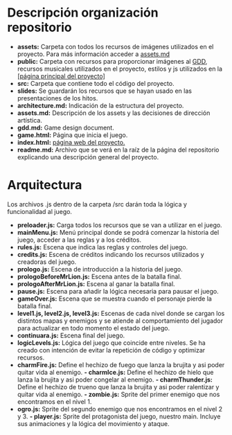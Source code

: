 # Descripción organización repositorio

 - **assets:** Carpeta con todos los recursos de imágenes utilizados en el proyecto. Para más información acceder a [assets.md](https://github.com/merchf/Abrakazam/blob/master/assets.md)
 - **public:** Carpeta con recursos para proporcionar imágenes al [GDD](https://github.com/merchf/Abrakazam/blob/master/GDD.md), recursos musicales utilizados en el proyecto, estilos y js utilizados en la[ \[página principal del proyecto\]](https://merchf.github.io/Abrakazam/)
 - **src:** Carpeta que contiene todo el código del proyecto.
 - **slides:** Se guardarán los recursos que se hayan usado en las presentaciones de los hitos.
 - **architecture.md:** Indicación de la estructura del proyecto.
 - **assets.md:** Descripción de los assets y las decisiones de dirección artística.
 - **gdd.md:** Game design document.
 - **game.html:**  Página que inicia el juego.
 - **index.html:** [página web del proyecto.](https://merchf.github.io/Abrakazam/)
 - **readme.md:** Archivo que se verá en la raíz de la página del repositorio explicando una descripción general del proyecto.

# Arquitectura
Los archivos .js dentro de la carpeta /src darán toda la lógica y funcionalidad al juego.

 - **preloader.js:** Carga todos los recursos que se van a utilizar en el juego.
 - **mainMenu.js:** Menú principal donde se podrá comenzar la historia del juego, acceder a las reglas y a los créditos.
 - **rules.js:** Escena que indica las reglas y controles del juego.
 - **credits.js:** Escena de créditos indicando los recursos utilizados y creadoras del juego.
 - **prologo.js:** Escena de introducción a la historia del juego.
 - **prologoBeforeMrLion.js:** Escena antes de la batalla final.
 - **prologoAfterMrLion.js:** Escena al ganar la batalla final.
 - **pause.js:** Escena para añadir la lógica necesaria para pausar el juego.
 - **gameOver.js:** Escena que se muestra cuando el personaje pierde la batalla final.
 - **level1.js, level2.js, level3.js:** Escenas de cada nivel donde se cargan los distintos mapas y enemigos y se atiende al comportamiento del jugador para actualizar en todo momento el estado del juego.
 - **continuara.js:** Escena final del juego.
 - **logicLevels.js:** Lógica del juego que coincide entre niveles. Se ha creado con intención de evitar la repetición de código y optimizar recursos.
 - **charmFire.js:** Define el hechizo de fuego que lanza la brujita y asi poder quitar vida al enemigo.
 **- charmIce.js:** Define el hechizo de hielo que lanza la brujita y asi poder congelar al enemigo.
 **- charmThunder.js:** Define el hechizo de trueno que lanza la brujita y asi poder ralentizar y quitar vida al enemigo.
 **- zombie.js:** Sprite del primer enemigo que nos encontramos en el nivel 1.
 - **ogro.js:**  Sprite del segundo enemigo que nos encontramos en el nivel 2 y 3.
 **- player.js:**  Sprite del protagonista del juego, nuestro main. Incluye sus animaciones y la lógica del movimiento y ataque. 
